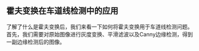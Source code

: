 ## 霍夫变换在车道线检测中的应用

了解了什么是霍夫变换后，我们来看一下如何将霍夫变换用于车道线检测问题。
首先，我们需要对原始图像进行灰度变换、平滑滤波以及Canny边缘检测，得到一副边缘检测后的图像。